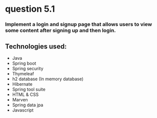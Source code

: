 # question 5.1
### Implement a login and signup page that allows users to view some content after signing up and then login.
## Technologies used:
- Java
- Spring boot
- Spring security
- Thymeleaf
- h2 database (In memory database)
- Hibernate
- Spring tool suite
- HTML & CSS
- Marven
- Spring data jpa
- Javascript
